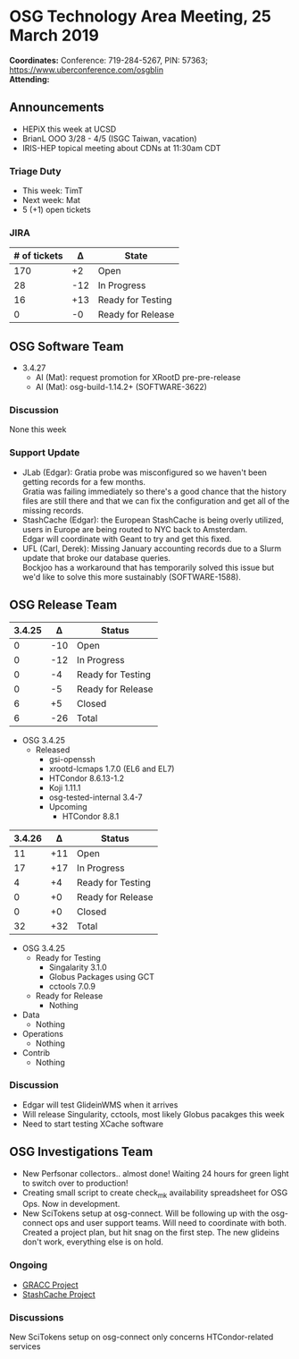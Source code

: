 # OSG Technology Area Meeting, 25 March 2019

**Coordinates:** Conference: 719-284-5267, PIN: 57363; <https://www.uberconference.com/osgblin>  
**Attending:**   


## Announcements

-   HEPiX this week at UCSD
-   BrianL OOO 3/28 - 4/5 (ISGC Taiwan, vacation)
-   IRIS-HEP topical meeting about CDNs at 11:30am CDT


### Triage Duty

-   This week: TimT
-   Next week: Mat
-   5 (+1) open tickets


### JIRA

| # of tickets | &Delta; | State             |
|------------ |------- |----------------- |
| 170          | +2      | Open              |
| 28           | -12     | In Progress       |
| 16           | +13     | Ready for Testing |
| 0            | -0      | Ready for Release |


## OSG Software Team

-   3.4.27  
    -   AI (Mat): request promotion for XRootD pre-pre-release
    -   AI (Mat): osg-build-1.14.2+ (SOFTWARE-3622)


### Discussion

None this week  


### Support Update

-   JLab (Edgar): Gratia probe was misconfigured so we haven't been getting records for a few months.  
    Gratia was failing immediately so there's a good chance that the history files are still there and that we can fix the configuration and get all of the missing records.
-   StashCache (Edgar): the European StashCache is being overly utilized, users in Europe are being routed to NYC back to Amsterdam.  
    Edgar will coordinate with Geant to try and get this fixed.
-   UFL (Carl, Derek): Missing January accounting records due to a Slurm update that broke our database queries.  
    Bockjoo has a workaround that has temporarily solved this issue but we'd like to solve this more sustainably (SOFTWARE-1588).


## OSG Release Team

| 3.4.25 | &Delta; | Status            |
|------ |------- |----------------- |
| 0      | -10     | Open              |
| 0      | -12     | In Progress       |
| 0      | -4      | Ready for Testing |
| 0      | -5      | Ready for Release |
| 6      | +5      | Closed            |
| 6      | -26     | Total             |

-   OSG 3.4.25  
    -   Released  
        -   gsi-openssh
        -   xrootd-lcmaps 1.7.0 (EL6 and EL7)
        -   HTCondor 8.6.13-1.2
        -   Koji 1.11.1
        -   osg-tested-internal 3.4-7
        -   Upcoming  
            -   HTCondor 8.8.1

| 3.4.26 | &Delta; | Status            |
|------ |------- |----------------- |
| 11     | +11     | Open              |
| 17     | +17     | In Progress       |
| 4      | +4      | Ready for Testing |
| 0      | +0      | Ready for Release |
| 0      | +0      | Closed            |
| 32     | +32     | Total             |

-   OSG 3.4.25  
    -   Ready for Testing  
        -   Singalarity 3.1.0
        -   Globus Packages using GCT
        -   cctools 7.0.9
    -   Ready for Release  
        -   Nothing
-   Data  
    -   Nothing
-   Operations  
    -   Nothing
-   Contrib  
    -   Nothing


### Discussion

-   Edgar will test GlideinWMS when it arrives
-   Will release Singularity, cctools, most likely Globus pacakges this week
-   Need to start testing XCache software


## OSG Investigations Team

-   New Perfsonar collectors.. almost done!  Waiting 24 hours for green light to switch over to production!
-   Creating small script to create check<sub>mk</sub> availability spreadsheet for OSG Ops.  Now in development.
-   New SciTokens setup at osg-connect.  Will be following up with the osg-connect ops and user support teams.  Will need to coordinate with both.  Created a project plan, but hit snag on the first step.  The new glideins don't work, everything else is on hold.


### Ongoing

-   [GRACC Project](https://opensciencegrid.atlassian.net/projects/GRACC)
-   [StashCache Project](http://opensciencegrid.org/docs/data/stashcache/overview/)


### Discussions

New SciTokens setup on osg-connect only concerns HTCondor-related services
